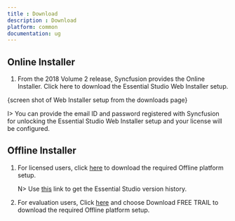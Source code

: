 ```yaml
---
title : Download
description : Download
platform: common
documentation: ug
--- 
```


## Online Installer

1. From the 2018 Volume 2 release, Syncfusion provides the Online Installer. Click here to download the Essential Studio Web Installer setup.

{screen shot of Web Installer setup from the downloads page}

I> You can provide the email ID and password registered with Syncfusion for unlocking the Essential Studio Web Installer setup and your license will be configured.


## Offline Installer

1.	For licensed users, click [here](https://www.syncfusion.com/downloads/latest-version) to download the required Offline platform setup. 

    N>  Use [this]( https://www.syncfusion.com/support/directtrac/downloads ) link to get the Essential Studio version history.             
			  
2.	For evaluation users, Click [here](https://www.syncfusion.com/downloads) and choose Download FREE TRAIL to download the required Offline platform setup.
